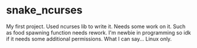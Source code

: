 # snake_ncurses

My first project. Used ncurses lib to write it. Needs some work on it. Such as food spawning function needs rework. I'm newbie in programming so idk if it needs some additional permissions.
What I can say... Linux only.
